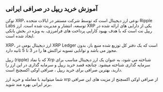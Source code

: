 

## آموزش خرید ریپل در صرافی ایرانی

توکن XRP، نوعی ارز دیجیتال است که توسط شرکت مستقر در ایالات متحده Ripple Labs توسعه، انتشار و مدیریت شده است. ارز XRP یکی از دارایی های ارائه شده در ریپل نت است که با هدف بهبود کارایی پرداخت های فرامرزی، به ویژه در بخش بانکی ایجاد شده است.

  

XRP، ارز دیجیتال بومی در XRP Ledger است که یک دفتر کل توزیع شده منبع باز، بدون مجوز می باشد و توانایی تسویه تراکنش ها را در 3 تا 5 ثانیه دارد.

[ریپل](https://ok-ex.io/buy-and-sell/XRP/) (ripple) که با نماد Xrp شناخته می شود، به عنوان یک ارز دیجیتال مناسب برای سرمایه گذاری شناخته میشود. چنانچه قصد خرید ریپل و سرمایه گذاری در این ارز را دارید، بهترین صرافی برای خرید ریپل ، صرافی اوکی اکسچنج است.

شما میتوانید با معامله و خرید ارز xrp از صرافی اوکی اکسچنج از مزیت های این صرافی برتر ایرانی بهره مند شوید.
